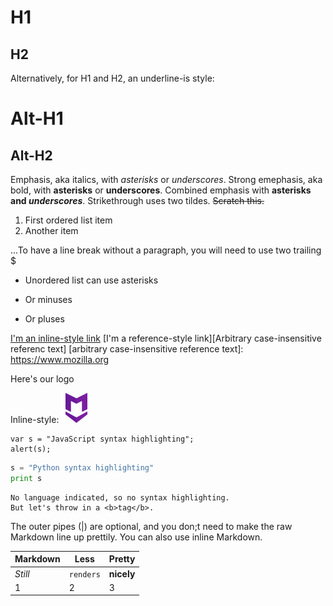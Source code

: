 # H1
## H2

Alternatively, for H1 and H2, an underline-is style:

Alt-H1
======

Alt-H2
------




Emphasis, aka italics, with *asterisks* or _underscores_.
Strong emephasis, aka bold, with **asterisks** or __underscores__.
Combined emphasis with **asterisks and _underscores_**.
Strikethrough uses two tildes. ~~Scratch this.~~




1. First ordered list item
2. Another item

...To have a line break without a paragraph, you will need to use two trailing $

* Unordered list can use asterisks
- Or minuses
+ Or pluses




[I'm an inline-style link](https://www.google.com)
[I'm a reference-style link][Arbitrary case-insensitive referenc text]
[arbitrary case-insensitive reference text]: https://www.mozilla.org




Here's our logo

Inline-style:
![alt text](https://github.com/adam-p/markdown-here/raw/master/src/common/images/icon48.png "Logo Title Text 1")





```javascripte
var s = "JavaScript syntax highlighting";
alert(s);
```

```python
s = "Python syntax highlighting"
print s
```

```
No language indicated, so no syntax highlighting.
But let's throw in a <b>tag</b>.
```



The outer pipes (|) are optional, and you don;t need to make the raw Markdown line up prettily. You can also use inline Markdown.

Markdown | Less | Pretty
--- | --- | ---
*Still* | `renders` | **nicely**
1 | 2 | 3
